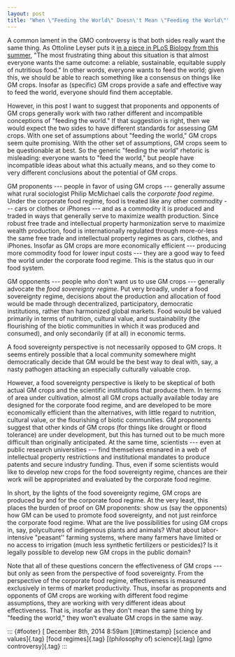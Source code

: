 ```yaml
---
layout: post
title: "When \"Feeding the World\" Doesn\'t Mean \"Feeding the World\""
---
```



A common lament in the GMO controversy is that both sides really want the same thing. As Ottoline Leyser puts it [in a piece in PLoS Biology from this summer](http://www.plosbiology.org/article/info%3Adoi%2F10.1371%2Fjournal.pbio.1001887), "The most frustrating thing about this situation is that almost everyone wants the same outcome: a reliable, sustainable, equitable supply of nutritious food." In other words, everyone wants to feed the world; given this, we should be able to reach something like a consensus on things like GM crops. Insofar as (specific) GM crops provide a safe and effective way to feed the world, everyone should find them acceptable.

However, in this post I want to suggest that proponents and opponents of GM crops generally work with two rather different and incompatible conceptions of "feeding the world." If that suggestion is right, then we would expect the two sides to have different standards for assessing GM crops. With one set of assumptions about "feeding the world," GM crops seem quite promising. With the other set of assumptions, GM crops seem to be questionable at best. So the generic "feeding the world" rhetoric is misleading: everyone wants to "feed the world," but people have incompatible ideas about what this actually means, and so they come to very different conclusions about the potential of GM crops.

GM proponents --- people in favor of using GM crops --- generally assume what rural sociologist Philip McMichael calls the *corporate food regime*. Under the corporate food regime, food is treated like any other commodity --- cars or clothes or iPhones --- and as a commodity it is produced and traded in ways that generally serve to maximize wealth production. Since robust free trade and intellectual property harmonization serve to maximize wealth production, food is internationally regulated through more-or-less the same free trade and intellectual property regimes as cars, clothes, and iPhones. Insofar as GM crops are more economically efficient --- producing more commodity food for lower input costs --- they are a good way to feed the world under the corporate food regime. This is the status quo in our food system.

GM opponents --- people who don't want us to use GM crops --- generally advocate the *food sovereignty regime*. Put very broadly, under a food sovereignty regime, decisions about the production and allocation of food would be made through decentralized, participatory, democratic institutions, rather than harmonized global markets. Food would be valued primarily in terms of nutrition, cultural value, and sustainability (the flourishing of the biotic communities in which it was produced and consumed), and only secondarily (if at all) in economic terms.

A food sovereignty perspective is not necessarily opposed to GM crops. It seems entirely possible that a local community somewhere might democratically decide that GM would be the best way to deal with, say, a nasty pathogen attacking an especially culturally valuable crop.

However, a food sovereignty perspective is likely to be skeptical of both actual GM crops and the scientific institutions that produce them. In terms of area under cultivation, almost all GM crops actually available today are designed for the corporate food regime, and are developed to be more economically efficient than the alternatives, with little regard to nutrition, cultural value, or the flourishing of biotic communities. GM proponents suggest that other kinds of GM crops (for things like drought or flood tolerance) are under development, but this has turned out to be much more difficult than originally anticipated. At the same time, scientists --- even at public research universities --- find themselves ensnared in a web of intellectual property restrictions and institutional mandates to produce patents and secure industry funding. Thus, even if some scientists would like to develop new crops for the food sovereignty regime, chances are their work will be appropriated and evaluated by the corporate food regime.

In short, by the lights of the food sovereignty regime, GM crops are produced by and for the corporate food regime. At the very least, this places the burden of proof on GM proponents: show us (say the opponents) how GM can be used to promote food sovereignty, and not just reinforce the corporate food regime. What are the live possibilities for using GM crops in, say, polycultures of indigenous plants and animals? What about labor-intensive "peasant'' farming systems, where many farmers have limited or no access to irrigation (much less synthetic fertilizers or pesticides)? Is it legally possible to develop new GM crops in the public domain?

Note that all of these questions concern the effectiveness of GM crops --- but only as seen from the perspective of food sovereignty. From the perspective of the corporate food regime, effectiveness is measured exclusively in terms of market productivity. Thus, insofar as proponents and opponents of GM crops are working with different food regime assumptions, they are working with very different ideas about effectiveness. That is, insofar as they don't mean the same thing by "feeding the world," they won't evaluate GM crops in the same way.

::: {#footer}
[ December 8th, 2014 8:59am ]{#timestamp} [science and values]{.tag} [food regimes]{.tag} [(philosophy of) science]{.tag} [gmo controversy]{.tag}
:::
